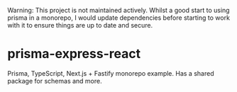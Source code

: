 Warning: This project is not maintained actively. Whilst a good start to using prisma in a monorepo, I would update dependencies before starting to work with it to ensure things are up to date and secure.

# prisma-express-react

Prisma, TypeScript, Next.js + Fastify monorepo example. Has a shared package for schemas and more.
